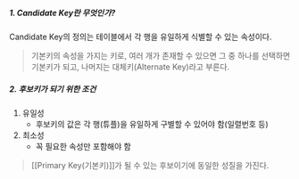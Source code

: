 ##### 1. Candidate Key란 무엇인가?
Candidate Key의 정의는 테이블에서 각 행을 유일하게 식별할 수 있는 속성이다.

>기본키의 속성을 가지는 키로, 여러 개가 존재할 수 있으면 그 중 하나를 선택하면 기본키가 되고, 나머지는 대체키(Alternate Key)라고 부른다.

##### 2. 후보키가 되기 위한 조건
1. 유일성
	- 후보키의 값은 각 행(튜플)을 유일하게 구별할 수 있어야 함(일렬번호 등)
2. 최소성
	- 꼭 필요한 속성만 포함해야 함

>[[Primary Key(기본키)]]가 될 수 있는 후보이기에 동일한 성질을 가진다. 

